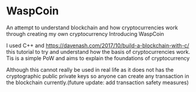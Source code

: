 # WaspCoin
An attempt to understand blockchain and how cryptocurrencies work through creating my own cryptocurrency
Introducing WaspCoin

I used C++ and https://davenash.com/2017/10/build-a-blockchain-with-c/ this tutorial to try and understand how the basis of cryptocurrencies work.
Tis is a simple PoW and aims to explain the foundations of cryptocurrency

Although this cannot really be used in real life as it does not has the cryptographic public private keys so anyone can create any transaction in the blockchain currently.(future update: add transaction safety measures)
